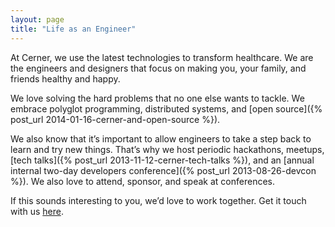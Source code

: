 ```yaml
---
layout: page
title: "Life as an Engineer"
---
```


At Cerner, we use the latest technologies to transform healthcare. We are the engineers and designers that focus on making you, your family, and friends healthy and happy.

We love solving the hard problems that no one else wants to tackle. We embrace polyglot programming, distributed systems, and [open source]({% post_url 2014-01-16-cerner-and-open-source %}).

We also know that it’s important to allow engineers to take a step back to learn and try new things. That’s why we host periodic hackathons, meetups, [tech talks]({% post_url 2013-11-12-cerner-tech-talks %}), and an [annual internal two-day developers conference]({% post_url 2013-08-26-devcon %}). We also love to attend, sponsor, and speak at conferences.

If this sounds interesting to you, we’d love to work together. Get it touch with us [here](http://www.cerner.com/careers).
